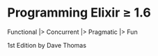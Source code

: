 # Programming Elixir ≥ 1.6

Functional
|> Concurrent
|> Pragmatic
|> Fun

1st Edition by Dave Thomas
